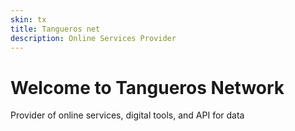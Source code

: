 ```yaml
---
skin: tx
title: Tangueros net
description: Online Services Provider
---
```


# Welcome to Tangueros Network

Provider of online services, digital tools, and API for data
